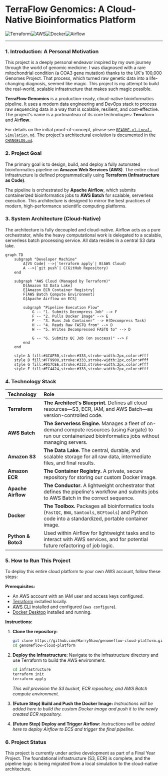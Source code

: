 # TerraFlow Genomics: A Cloud-Native Bioinformatics Platform

![Terraform](https://img.shields.io/badge/Terraform-7B42BC?style=for-the-badge&logo=terraform&logoColor=white)![AWS](https://img.shields.io/badge/AWS-232F3E?style=for-the-badge&logo=amazon-aws&logoColor=white)![Docker](https://img.shields.io/badge/Docker-2496ED?style=for-the-badge&logo=docker&logoColor=white)![Airflow](https://img.shields.io/badge/Apache%20Airflow-017CEE?style=for-the-badge&logo=apacheairflow&logoColor=white)

---

### 1. Introduction: A Personal Motivation

This project is a deeply personal endeavor inspired by my own journey through the world of genomic medicine. I was diagnosed with a rare mitochondrial condition (a COA3 gene mutation) thanks to the UK's 100,000 Genomes Project. That process, which turned raw genetic data into a life-changing diagnosis, seemed like magic. This project is my attempt to build the real-world, scalable infrastructure that makes such magic possible.

**TerraFlow Genomics** is a production-ready, cloud-native bioinformatics pipeline. It uses a modern data engineering and DevOps stack to process raw sequencing data in a way that is scalable, resilient, and cost-effective. The project's name is a portmanteau of its core technologies: **Terra**form and Air**flow**.

For details on the initial proof-of-concept, please see [`README-v1-Local-Simulation.md`](README-v1-Local-Simulation.md). The project's architectural evolution is documented in the [`CHANGELOG.md`](changelog.md).

### 2. Project Goal

The primary goal is to design, build, and deploy a fully automated bioinformatics pipeline on **Amazon Web Services (AWS)**. The entire cloud infrastructure is defined programmatically using **Terraform (Infrastructure as Code)**.

The pipeline is orchestrated by **Apache Airflow**, which submits containerized bioinformatics jobs to **AWS Batch** for scalable, serverless execution. This architecture is designed to mirror the best practices of modern, high-performance scientific computing platforms.

### 3. System Architecture (Cloud-Native)

The architecture is fully decoupled and cloud-native. Airflow acts as a pure orchestrator, while the heavy computational work is delegated to a scalable, serverless batch processing service. All data resides in a central S3 data lake.

```mermaid
graph TD
    subgraph "Developer Machine"
        A[VS Code] -->|`terraform apply`| B(AWS Cloud)
        A -->|`git push`| C(GitHub Repository)
    end
    
    subgraph "AWS Cloud (Managed by Terraform)"
        D[Amazon S3 Data Lake]
        E[Amazon ECR Container Registry]
        F[AWS Batch Compute Environment]
        G[Apache Airflow on ECS]
        
        subgraph "Pipeline Execution Flow"
            G -- "1. Submits Decompress Job" --> F
            F -- "2. Pulls Docker Image" --> E
            F -- "3. Runs Job Container" --> H(Decompress Task)
            H -- "4. Reads Raw FASTQ from" --> D
            H -- "5. Writes Decompressed FASTQ to" --> D
            
            G -- "6. Submits QC Job (on success)" --> F
        end
    end

    style A fill:#4CAF50,stroke:#333,stroke-width:2px,color:#fff
    style B fill:#FF9900,stroke:#333,stroke-width:2px,color:#fff
    style G fill:#017CEE,stroke:#333,stroke-width:2px,color:#fff
    style F fill:#EC4A24,stroke:#333,stroke-width:2px,color:#fff
```

### 4. Technology Stack

| Technology | Role |
| :--- | :--- |
| **Terraform** | **The Architect's Blueprint.** Defines all cloud resources—S3, ECR, IAM, and AWS Batch—as version-controlled code. |
| **AWS Batch** | **The Serverless Engine.** Manages a fleet of on-demand compute resources (using Fargate) to run our containerized bioinformatics jobs without managing servers. |
| **Amazon S3** | **The Data Lake.** The central, durable, and scalable storage for all raw data, intermediate files, and final results. |
| **Amazon ECR**| **The Container Registry.** A private, secure repository for storing our custom Docker image. |
| **Apache Airflow** | **The Conductor.** A lightweight orchestrator that defines the pipeline's workflow and submits jobs to AWS Batch in the correct sequence. |
| **Docker** | **The Toolbox.** Packages all bioinformatics tools (`FastQC`, `BWA`, `Samtools`, `BCFtools`) and Python code into a standardized, portable container image. |
| **Python & Boto3** | Used within Airflow for lightweight tasks and to interact with AWS services, and for potential future refactoring of job logic. |


### 5. How to Run This Project

To deploy this entire cloud platform to your own AWS account, follow these steps:

**Prerequisites:**
*   An AWS account with an IAM user and access keys configured.
*   [Terraform](https://developer.hashicorp.com/terraform/downloads) installed locally.
*   [AWS CLI](https://aws.amazon.com/cli/) installed and configured (`aws configure`).
*   [Docker Desktop](https://www.docker.com/products/docker-desktop/) installed and running.

**Instructions:**
1.  **Clone the repository:**
    ```bash
    git clone https://github.com/Harry5haw/genomeflow-cloud-platform.git
    cd genomeflow-cloud-platform
    ```

2.  **Deploy the Infrastructure:**
    Navigate to the infrastructure directory and use Terraform to build the AWS environment.
    ```bash
    cd infrastructure
    terraform init
    terraform apply
    ```
    *This will provision the S3 bucket, ECR repository, and AWS Batch compute environment.*

3.  **(Future Step) Build and Push the Docker Image:**
    *Instructions will be added here to build the custom Docker image and push it to the newly created ECR repository.*

4.  **(Future Step) Deploy and Trigger Airflow:**
    *Instructions will be added here to deploy Airflow to ECS and trigger the final pipeline.*

### 6. Project Status
This project is currently under active development as part of a Final Year Project. The foundational infrastructure (S3, ECR) is complete, and the pipeline logic is being migrated from a local simulation to the cloud-native architecture.
